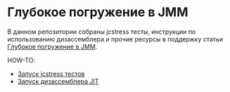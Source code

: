 # Глубокое погружение в JMM

В данном репозитории собраны jcstress тесты, инструкции по использованию дизассемблера и прочие ресурсы в поддержку статьи [Глубокое погружение в JMM](https://habr.com/ru/post/685518/).

HOW-TO:
- [Запуск jcstress тестов](jcstress/HOW-TO-RUN.md)
- [Запуск дизассемблера JIT](disassembly/HOW-TO-RUN.md)

